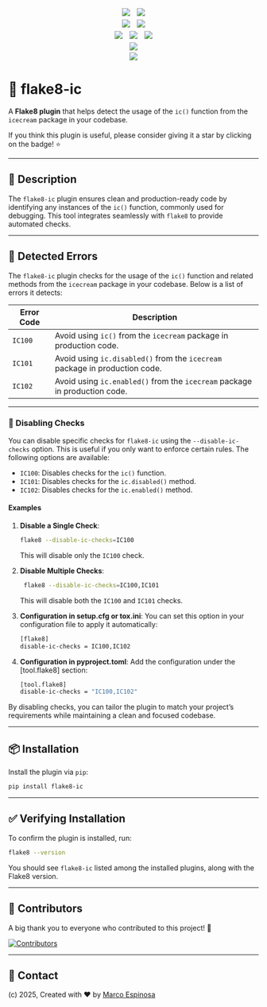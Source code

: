 <!-- Shields -->
<p align="center">
<a href="https://github.com/maekind/flake8-ic/actions/workflows/testing.yaml"><img src="https://img.shields.io/github/actions/workflow/status/maekind/flake8-ic/testing.yaml?style=for-the-badge&label=Tests 🧪" hspace="5" vspace="2"></a>
<a href="https://codecov.io/gh/maekind/flake8-ic"><img src="https://img.shields.io/codecov/c/github/maekind/flake8-ic?style=for-the-badge&color=yellow&label=COVERAGE 📊" hspace="5" vspace="2"></a>
<br>
<a href="https://github.com/maekind/flake8-ic/actions/workflows/release.yaml"><img src="https://img.shields.io/github/actions/workflow/status/maekind/flake8-ic/release.yaml?style=for-the-badge&label=Release and Publish ✨" hspace="5" vspace="2"></a>
<a href="https://pypi.org/project/flake8-ic"><img src="https://img.shields.io/github/v/release/maekind/flake8-ic?color=blue&label=pypi 📦&style=for-the-badge" hspace="5" vspace="2"></a>
<br>  
<a href="https://github.com/maekind/flake8-ic/blob/main/LICENSE"><img src="https://img.shields.io/badge/License-MIT-orange?style=for-the-badge&label=license 📜" hspace="5" vspace="2"></a>
<a href="https://github.com/maekind/flake8-ic"><img src="https://img.shields.io/github/repo-size/maekind/flake8-ic?color=red&style=for-the-badge&label=repo size 🗄️" hspace="5" vspace="2"></a>
<a href="https://github.com/maekind/flake8-ic"><img src="https://img.shields.io/github/last-commit/maekind/flake8-ic?color=black&style=for-the-badge&label=last commit ⏳" hspace="5" vspace="2"></a>
<br>
<a href="https://www.python.org/downloads/"><img src="https://img.shields.io/badge/python%20versions%20🐍-3.11%20|%203.12%20|%203.13-lightblue?style=for-the-badge" hspace="5" vspace="2"></a>
<br>
<a href="https://github.com/maekind/flake8-ic/stargazers"><img src="https://img.shields.io/github/stars/maekind/flake8-ic?style=for-the-badge&label=starts ⭐" hspace="5" vspace="2"></a>
</p>

# 🌟 flake8-ic

A **Flake8 plugin** that helps detect the usage of the `ic()` function from the `icecream` package in your codebase.

If you think this plugin is useful, please consider giving it a star by clicking on the badge! ⭐

---

## 📜 Description

The `flake8-ic` plugin ensures clean and production-ready code by identifying any instances of the `ic()` function, commonly used for debugging. This tool integrates seamlessly with `flake8` to provide automated checks.

---

## 🚨 Detected Errors

The `flake8-ic` plugin checks for the usage of the `ic()` function and related methods from the `icecream` package in your codebase. Below is a list of errors it detects:

| **Error Code** | **Description**                                                                                     |
|----------------|-----------------------------------------------------------------------------------------------------|
| `IC100`        | Avoid using `ic()` from the `icecream` package in production code.                                  |
| `IC101`        | Avoid using `ic.disabled()` from the `icecream` package in production code.                         |
| `IC102`        | Avoid using `ic.enabled()` from the `icecream` package in production code.                          |

---

### 🚫 Disabling Checks

You can disable specific checks for `flake8-ic` using the `--disable-ic-checks` option. This is useful if you only want to enforce certain rules. The following options are available:

- `IC100`: Disables checks for the `ic()` function.
- `IC101`: Disables checks for the `ic.disabled()` method.
- `IC102`: Disables checks for the `ic.enabled()` method.

#### Examples

1. **Disable a Single Check**:

   ```bash
   flake8 --disable-ic-checks=IC100
   ```

   This will disable only the `IC100` check.

2. **Disable Multiple Checks**:

   ```bash
    flake8 --disable-ic-checks=IC100,IC101
    ```

    This will disable both the `IC100` and `IC101` checks.

3. **Configuration in setup.cfg or tox.ini**:
   You can set this option in your configuration file to apply it automatically:

   ```bash
   [flake8]
   disable-ic-checks = IC100,IC102
   ```

4. **Configuration in pyproject.toml**:
   Add the configuration under the [tool.flake8] section:

   ```bash
   [tool.flake8]
   disable-ic-checks = "IC100,IC102"
   ```

By disabling checks, you can tailor the plugin to match your project’s requirements while maintaining a clean and focused codebase.

---

## 📦 Installation

Install the plugin via `pip`:

```bash
pip install flake8-ic
```

---

## ✅ Verifying Installation

To confirm the plugin is installed, run:

```bash
flake8 --version
```

You should see `flake8-ic` listed among the installed plugins, along with the Flake8 version.

---

## 🤝 Contributors

A big thank you to everyone who contributed to this project! 💖

<a href="https://github.com/maekind/flake8-ic/graphs/contributors">
  <img src="https://contrib.rocks/image?repo=maekind/flake8-ic" alt="Contributors" />
</a>

---

## 📧 Contact

(c) 2025, Created with ❤️ by [Marco Espinosa](mailto:marco@marcoespinosa.com)
